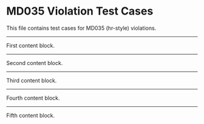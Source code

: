 # MD035 Violation Test Cases

This file contains test cases for MD035 (hr-style) violations.

---

First content block.

***

Second content block.

___

Third content block.

- - -

Fourth content block.

* * *

Fifth content block.
